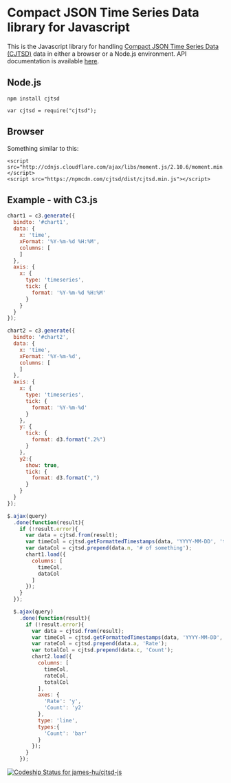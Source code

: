 # Compact JSON Time Series Data library for Javascript

This is the Javascript library for handling [Compact JSON Time Series Data (CJTSD)](https://github.com/james-hu/cjtsd-js/wiki/Compact-JSON-Time-Series-Data) data in either a browser or a Node.js environment. API documentation is available [here](cjtsd.md).

## Node.js
```
npm install cjtsd
```

```
var cjtsd = require("cjtsd");
```

## Browser
Something similar to this:
```
<script src="http://cdnjs.cloudflare.com/ajax/libs/moment.js/2.10.6/moment.min.js"></script>
<script src="https://npmcdn.com/cjtsd/dist/cjtsd.min.js"></script>
```


## Example - with C3.js

```javascript
chart1 = c3.generate({
  bindto: '#chart1',
  data: {
    x: 'time',
    xFormat: '%Y-%m-%d %H:%M',
    columns: [
    ]
  },
  axis: {
    x: {
      type: 'timeseries',
      tick: {
        format: '%Y-%m-%d %H:%M'
      }
    }
  }
});

chart2 = c3.generate({
  bindto: '#chart2',
  data: {
    x: 'time',
    xFormat: '%Y-%m-%d',
    columns: [
    ]
  },
  axis: {
    x: {
      type: 'timeseries',
      tick: {
        format: '%Y-%m-%d'
      }
    },
    y: {
      tick: {
        format: d3.format(".2%")
      }
    },
    y2:{
      show: true,
      tick: {
        format: d3.format(",")
      }
    }
  }
});
```

```javascript
$.ajax(query)
  .done(function(result){
    if (!result.error){
      var data = cjtsd.from(result);
      var timeCol = cjtsd.getFormattedTimestamps(data, 'YYYY-MM-DD', 'time');
      var dataCol = cjtsd.prepend(data.n, '# of something');
      chart1.load({
        columns: [
          timeCol,
          dataCol
        ]
      });
    }
  });

  $.ajax(query)
    .done(function(result){
      if (!result.error){
        var data = cjtsd.from(result);
        var timeCol = cjtsd.getFormattedTimestamps(data, 'YYYY-MM-DD', 'time');
        var rateCol = cjtsd.prepend(data.a, 'Rate');
        var totalCol = cjtsd.prepend(data.c, 'Count');
        chart2.load({
          columns: [
            timeCol,
            rateCol,
            totalCol
          ],
          axes: {
            'Rate': 'y',
            'Count': 'y2'
          },
          type: 'line',
          types:{
            'Count': 'bar'
          }
        });
      }
    });

```

[![Codeship Status for james-hu/cjtsd-js](https://codeship.com/projects/763e7040-3e27-0133-9aa2-5a0949beaeb8/status?branch=master)](https://codeship.com/projects/102720)
